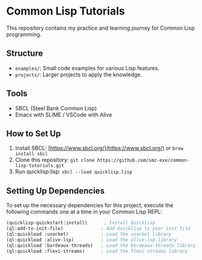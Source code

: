 # Common Lisp Tutorials

This repository contains my practice and learning journey for Common Lisp programming.

## Structure

- `examples/`: Small code examples for various Lisp features.
- `projects/`: Larger projects to apply the knowledge.

## Tools

- SBCL (Steel Bank Common Lisp)
- Emacs with SLIME / VSCode with Alive

## How to Set Up

1. Install SBCL: [https://www.sbcl.org/](https://www.sbcl.org/) or `brew install sbcl`
2. Clone this repository: `git clone https://github.com/smz-exe/common-lisp-tutorials.git`
3. Run quicklisp.lisp: `sbcl --load quicklisp.lisp`

## Setting Up Dependencies

To set up the necessary dependencies for this project, execute the following commands one at a time in your Common Lisp REPL:

```lisp
(quicklisp-quickstart:install)      ; Install Quicklisp
(ql:add-to-init-file)              ; Add Quicklisp to your init file
(ql:quickload :usocket)            ; Load the usocket library
(ql:quickload :alive-lsp)          ; Load the alive-lsp library
(ql:quickload :bordeaux-threads)   ; Load the bordeaux-threads library
(ql:quickload :flexi-streams)      ; Load the flexi-streams library
